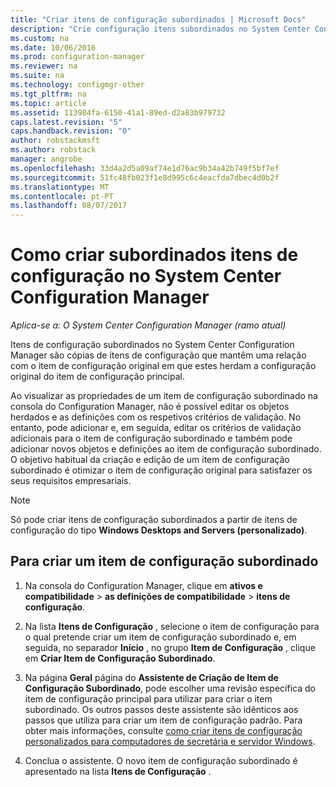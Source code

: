 ```yaml
---
title: "Criar itens de configuração subordinados | Microsoft Docs"
description: "Crie configuração itens subordinados no System Center Configuration Manager."
ms.custom: na
ms.date: 10/06/2016
ms.prod: configuration-manager
ms.reviewer: na
ms.suite: na
ms.technology: configmgr-other
ms.tgt_pltfrm: na
ms.topic: article
ms.assetid: 113984fa-6150-41a1-89ed-d2a83b979732
caps.latest.revision: "5"
caps.handback.revision: "0"
author: robstackmsft
ms.author: robstack
manager: angrobe
ms.openlocfilehash: 33d4a2d5a09af74e1d76ac9b34a42b749f5bf7ef
ms.sourcegitcommit: 51fc48fb023f1e8d995c6c4eacfda7dbec4d0b2f
ms.translationtype: MT
ms.contentlocale: pt-PT
ms.lasthandoff: 08/07/2017
---
```

# <a name="how-to-create-child-configuration-items-in-system-center-configuration-manager"></a>Como criar subordinados itens de configuração no System Center Configuration Manager

*Aplica-se a: O System Center Configuration Manager (ramo atual)*

Itens de configuração subordinados no System Center Configuration Manager são cópias de itens de configuração que mantêm uma relação com o item de configuração original em que estes herdam a configuração original do item de configuração principal.  

Ao visualizar as propriedades de um item de configuração subordinado na consola do Configuration Manager, não é possível editar os objetos herdados e as definições com os respetivos critérios de validação. No entanto, pode adicionar e, em seguida, editar os critérios de validação adicionais para o item de configuração subordinado e também pode adicionar novos objetos e definições ao item de configuração subordinado.
O objetivo habitual da criação e edição de um item de configuração subordinado é otimizar o item de configuração original para satisfazer os seus requisitos empresariais.  

> [!NOTE]  
>  Só pode criar itens de configuração subordinados a partir de itens de configuração do tipo **Windows Desktops and Servers (personalizado)**.  

## <a name="to-create-a-child-configuration-item"></a>Para criar um item de configuração subordinado  

1.  Na consola do Configuration Manager, clique em **ativos e compatibilidade** > **as definições de compatibilidade** > **itens de configuração**.  

3.  Na lista **Itens de Configuração** , selecione o item de configuração para o qual pretende criar um item de configuração subordinado e, em seguida, no separador **Início** , no grupo **Item de Configuração** , clique em **Criar Item de Configuração Subordinado**.  

4.  Na página **Geral** página do **Assistente de Criação de Item de Configuração Subordinado**, pode escolher uma revisão específica do item de configuração principal para utilizar para criar o item subordinado. Os outros passos deste assistente são idênticos aos passos que utiliza para criar um item de configuração padrão. Para obter mais informações, consulte [como criar itens de configuração personalizados para computadores de secretária e servidor Windows](../../compliance/deploy-use/create-custom-configuration-items-for-windows-desktop-and-server-computers-managed-with-the-client.md).  

5.  Conclua o assistente. O novo item de configuração subordinado é apresentado na lista **Itens de Configuração** .  
